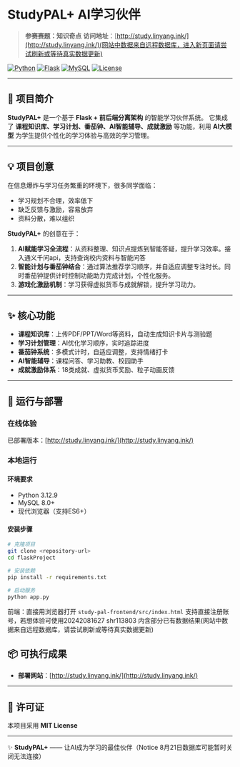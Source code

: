 # StudyPAL+ AI学习伙伴

> **参赛赛题：知识奇点**
> **访问地址**：[http://study.linyang.ink/](http://study.linyang.ink/)(网站中数据来自远程数据库，进入新页面请尝试刷新或等待真实数据更新)

[![Python](https://img.shields.io/badge/Python-3.8+-blue.svg)](https://python.org)
[![Flask](https://img.shields.io/badge/Flask-2.3.3-green.svg)](https://flask.palletsprojects.com)
[![MySQL](https://img.shields.io/badge/MySQL-8.0+-orange.svg)](https://mysql.com)
[![License](https://img.shields.io/badge/License-MIT-yellow.svg)](LICENSE)

---

## 🎯 项目简介

**StudyPAL+** 是一个基于 **Flask + 前后端分离架构** 的智能学习伙伴系统。
它集成了 **课程知识库、学习计划、番茄钟、AI智能辅导、成就激励** 等功能，利用 **AI大模型** 为学生提供个性化的学习体验与高效的学习管理。

---

## 💡 项目创意

在信息爆炸与学习任务繁重的环境下，很多同学面临：

* 学习规划不合理，效率低下
* 缺乏反馈与激励，容易放弃
* 资料分散，难以组织

**StudyPAL+** 的创意在于：

1. **AI赋能学习全流程**：从资料整理、知识点提炼到智能答疑，提升学习效率。接入通义千问api，支持查询校内资料与智能问答
2. **智能计划与番茄钟结合**：通过算法推荐学习顺序，并自适应调整专注时长。同时番茄钟提供计时控制功能助力完成计划，个性化服务。
3. **游戏化激励机制**：学习获得虚拟货币与成就解锁，提升学习动力。

---

## ✨ 核心功能

* **课程知识库**：上传PDF/PPT/Word等资料，自动生成知识卡片与测验题
* **学习计划管理**：AI优化学习顺序，实时追踪进度
* **番茄钟系统**：多模式计时，自适应调整，支持情绪打卡
* **AI智能辅导**：课程问答、学习助教、校园助手
* **成就激励体系**：18类成就、虚拟货币奖励、粒子动画反馈

---

## 🚀 运行与部署

### 在线体验

已部署版本：[http://study.linyang.ink/](http://study.linyang.ink/)

### 本地运行

#### 环境要求

* Python 3.12.9
* MySQL 8.0+
* 现代浏览器（支持ES6+）

#### 安装步骤

```bash
# 克隆项目
git clone <repository-url>
cd flaskProject

# 安装依赖
pip install -r requirements.txt

# 启动服务
python app.py
```

前端：直接用浏览器打开 `study-pal-frontend/src/index.html`
支持直接注册账号，若想体验可使用20242081627 shr113803 内含部分已有数据结果(网站中数据来自远程数据库，请尝试刷新或等待真实数据更新)


## 📦 可执行成果

* **部署网站**：[http://study.linyang.ink/](http://study.linyang.ink/)


---

## 📄 许可证

本项目采用 **MIT License**

---

✨ **StudyPAL+** —— 让AI成为学习的最佳伙伴（Notice 8月21日数据库可能暂时关闭无法连接）


